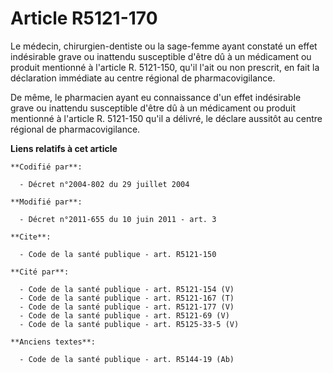 # Article R5121-170

Le médecin, chirurgien-dentiste ou la sage-femme ayant constaté un effet indésirable grave ou inattendu susceptible d'être dû
à un médicament ou produit mentionné à l'article R. 5121-150, qu'il l'ait ou non prescrit, en fait la déclaration immédiate
au centre régional de pharmacovigilance.

De même, le pharmacien ayant eu connaissance d'un effet indésirable grave ou inattendu susceptible d'être dû à un médicament
ou produit mentionné à l'article R. 5121-150 qu'il a délivré, le déclare aussitôt au centre régional de pharmacovigilance.

**Liens relatifs à cet article**

	**Codifié par**:

	  - Décret n°2004-802 du 29 juillet 2004

	**Modifié par**:

	  - Décret n°2011-655 du 10 juin 2011 - art. 3

	**Cite**:

	  - Code de la santé publique - art. R5121-150

	**Cité par**:

	  - Code de la santé publique - art. R5121-154 (V)
	  - Code de la santé publique - art. R5121-167 (T)
	  - Code de la santé publique - art. R5121-177 (V)
	  - Code de la santé publique - art. R5121-69 (V)
	  - Code de la santé publique - art. R5125-33-5 (V)

	**Anciens textes**:

	  - Code de la santé publique - art. R5144-19 (Ab)
